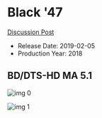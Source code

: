 # Black '47

[Discussion Post](https://www.avsforum.com/threads/bass-eq-for-filtered-movies.2995212/post-57298002)

* Release Date: 2019-02-05
* Production Year: 2018

## BD/DTS-HD MA 5.1

![img 0](https://i.imgur.com/EhWNPsx.jpg)

![img 1](https://i.imgur.com/eD1JkeI.jpg)

